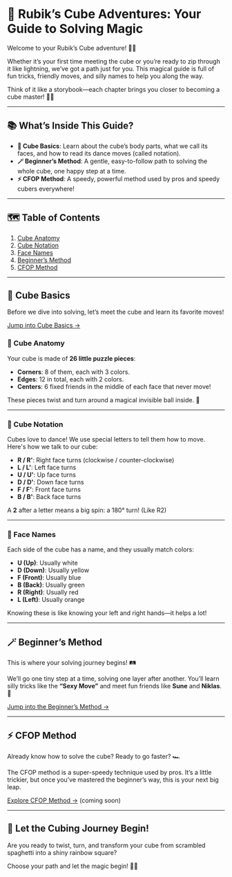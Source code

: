 # 🧩 Rubik’s Cube Adventures: Your Guide to Solving Magic

Welcome to your Rubik’s Cube adventure! 🌈✨

Whether it’s your first time meeting the cube or you’re ready to zip through it like lightning, we’ve got a path just for you. This magical guide is full of fun tricks, friendly moves, and silly names to help you along the way.

Think of it like a storybook—each chapter brings you closer to becoming a cube master! 🧙‍♂️

---

## 📚 What’s Inside This Guide?

- **🧠 Cube Basics**: Learn about the cube’s body parts, what we call its faces, and how to read its dance moves (called notation).
- **🪄 Beginner’s Method**: A gentle, easy-to-follow path to solving the whole cube, one happy step at a time.
- **⚡ CFOP Method**: A speedy, powerful method used by pros and speedy cubers everywhere!

---

## 🗺️ Table of Contents

1. [Cube Anatomy](#cube-anatomy)
2. [Cube Notation](#cube-notation)
3. [Face Names](#face-names)
4. [Beginner’s Method](#beginners-method)
5. [CFOP Method](#cfop-method)

---

## 🧠 Cube Basics

Before we dive into solving, let’s meet the cube and learn its favorite moves!

[Jump into Cube Basics →](./cube-basics/index.md)
### 🦴 Cube Anatomy

Your cube is made of **26 little puzzle pieces**:
- **Corners**: 8 of them, each with 3 colors.
- **Edges**: 12 in total, each with 2 colors.
- **Centers**: 6 fixed friends in the middle of each face that never move!

These pieces twist and turn around a magical invisible ball inside. 🎱

---

### 💃 Cube Notation

Cubes love to dance! We use special letters to tell them how to move. Here's how we talk to our cube:

- **R / R'**: Right face turns (clockwise / counter-clockwise)
- **L / L'**: Left face turns
- **U / U'**: Up face turns
- **D / D'**: Down face turns
- **F / F'**: Front face turns
- **B / B'**: Back face turns

A **2** after a letter means a big spin: a 180° turn! (Like R2)

---

### 🧭 Face Names

Each side of the cube has a name, and they usually match colors:

- **U (Up)**: Usually white
- **D (Down)**: Usually yellow
- **F (Front)**: Usually blue
- **B (Back)**: Usually green
- **R (Right)**: Usually red
- **L (Left)**: Usually orange

Knowing these is like knowing your left and right hands—it helps a lot!

---

## 🪄 Beginner’s Method

This is where your solving journey begins! 🛤️

We’ll go one tiny step at a time, solving one layer after another. You’ll learn silly tricks like the **“Sexy Move”** and meet fun friends like **Sune** and **Niklas**. 🌟

[Jump into the Beginner’s Method →](./beginners-method/index.md)

---

## ⚡ CFOP Method

Already know how to solve the cube? Ready to go faster? 🏎️

The CFOP method is a super-speedy technique used by pros. It’s a little trickier, but once you’ve mastered the beginner’s way, this is your next big leap.

[Explore CFOP Method →](#cfop-method) (coming soon)

---

## 🏁 Let the Cubing Journey Begin!

Are you ready to twist, turn, and transform your cube from scrambled spaghetti into a shiny rainbow square?

Choose your path and let the magic begin! 🎩✨
